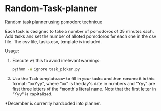 # Random-Task-planner
Random task planner using pomodoro technique

Each task is designed to take a number of pomodoros of 25 minutes each. Add tasks and set the number of alloted pomodoros for each one in the csv file.
The csv file, tasks.csv, template is included.

Usage:
1. Execute w/ this to avoid irrelevant warnings:

    ```bash
    python -W ignore task_picker.py
    ```
    
2. Use the Task template.csv to fill in your tasks and then rename it in this format: "xxYyy", where "xx" is the day's date in numbers and "Yyy" are first three
letters of the *month's literal name. Note that the first letter in "Yyy" is capitalized.

*December is currently hardcoded into planner.
